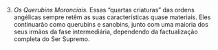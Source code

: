﻿3. *Os Querubins Moronciais.* Essas “quartas criaturas” das ordens angélicas sempre retêm as suas características quase materiais. Eles continuarão como querubins e sanobins, junto com uma maioria dos seus irmãos da fase intermediária, dependendo da factualização completa do Ser Supremo.